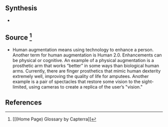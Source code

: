 ## Synthesis
- 
## Source [^1]
- Human augmentation means using technology to enhance a person. Another term for human augmentation is Human 2.0. Enhancements can be physical or cognitive. An example of a physical augmentation is a prosthetic arm that works “better” in some ways than biological human arms. Currently, there are finger prosthetics that mimic human dexterity extremely well, improving the quality of life for amputees. Another example is a pair of spectacles that restore some vision to the sight-limited, using cameras to create a replica of the user’s "vision."
## References

[^1]: [[(Home Page) Glossary by Capterra]]